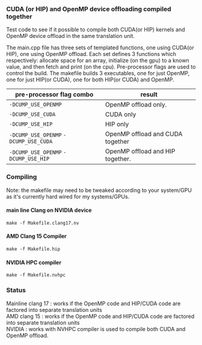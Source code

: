 ### CUDA (or HIP) and OpenMP device offloading compiled together
Test code to see if it possible to compile both CUDA(or HIP) kernels and OpenMP
device offload in the same translation unit.

The main.cpp file has three sets of templated functions, one using CUDA(or HIP), one using
OpenMP offload. Each set defines 3 functions which respectively: allocate space for an array, initialize (on the gpu) to a known value, and then fetch and print
(on the cpu). Pre-processor flags are used to control the build. 
The makefile builds 3 executables, one for just OpenMP, one for just HIP(or CUDA),
one for both HIP(or CUDA) and OpenMP.

| pre-processor flag combo | result |
| ------------------------ | ------ |
| `-DCUMP_USE_OPENMP`  | OpenMP offload only. |
| `-DCUMP_USE_CUDA` | CUDA only |
| `-DCUMP_USE_HIP` | HIP only |
| `-DCUMP_USE_OPENMP` `-DCUMP_USE_CUDA` | OpenMP offload and CUDA together |
| `-DCUMP_USE_OPENMP` `-DCUMP_USE_HIP` | OpenMP offload and HIP together. |

### Compiling
Note: the makefile may need to be tweaked according to your system/GPU as it's currently hard wired for my systems/GPUs.

#### main line Clang on NVIDIA device
```
make -f Makefile.clang17.nv
```


#### AMD Clang 15 Compiler
```
make -f Makefile.hip
```

#### NVIDIA HPC compiler
```
make -f Makefile.nvhpc
```

### Status
Mainline clang 17 : works if the OpenMP code and HIP/CUDA code are factored into separate translation units<br>
AMD clang 15 :  works if the OpenMP code and HIP/CUDA code are factored into separate translation units<br>
NVIDIA : works with NVHPC compiler is used to compile both CUDA and OpenMP offload.<br>
